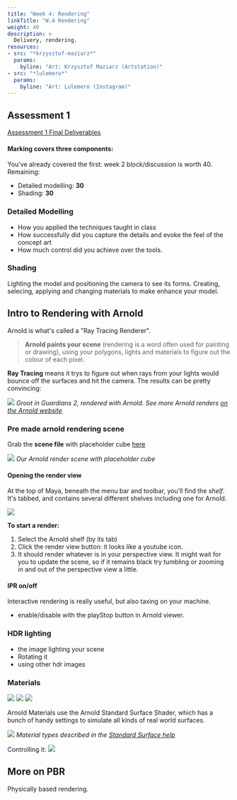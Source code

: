 ```yaml
---
title: "Week 4: Rendering"
linkTitle: "W.4 Rendering"
weight: 40
description: >
  Delivery, rendering.
resources:
- src: "*krzysztof-maziarz*"
  params:
    byline: "Art: Krzysztof Maziarz (Artstation)"
- src: "*lulemero*"
  params:
    byline: "Art: Lulemero (Instagram)"
---
```


## Assessment 1

<a class="btn btn-lg btn-primary mr-3 mb-4" href="../assessments/#week-4-submission-details">Assessment 1 Final Deliverables<i class="fas fa-arrow-alt-circle-right ml-2"></i>
</a>

#### Marking covers three components:
You've already covered the first: week 2 block/discussion is worth 40.
Remaining:
  - Detailed modelling: **30**
  - Shading: **30**

### Detailed Modelling
* How you applied the techniques taught in class
* How successfully did you capture the details and evoke the feel of the concept art
* How much control did you achieve over the tools.

### Shading

Lighting the model and positioning the camera to see its forms.
Creating, selecing, applying and changing materials to make enhance your model.

## Intro to Rendering with Arnold

Arnold is what's called a "Ray Tracing Renderer". 

> **Arnold paints your scene** (rendering is a word often used for painting or drawing), using your polygons, lights and materials to figure out the colour of each pixel.

**Ray Tracing** means it trys to figure out when rays from your lights would bounce off the surfaces and hit the camera. The results can be pretty convincing:

![](groot_arnold.png)
_Groot in Guardians 2, rendered with Arnold. See more Arnold renders [on the Arnold website](https://www.arnoldrenderer.com/gallery/)_

### Pre made arnold rendering scene

Grab the **scene file** with placeholder cube [here](prop_maya_arnold.zip)

![](arnold_render_scene.png)
_Our Arnold render scene with placeholder cube_

#### Opening the render view

At the top of Maya, beneath the menu bar and toolbar, you'll find the _shelf_. It's tabbed, and contains several different shelves including one for Arnold.

![](arnold_shelf_render_button.png)


**To start a render:**
1. Select the Arnold shelf (by its tab)
2. Click the render view button: it looks like a youtube icon.
3. It should render whatever is in your perspective view. It might wait for you to update the scene, so if it remains black try tumbling or zooming in and out of the perspective view a little.

#### IPR on/off

Interactive rendering is really useful, but also taxing on your machine. 

- enable/disable with the playStop button in Arnold viewer.

### HDR lighting

  - the image lighting your scene
  - Rotating it
  - using other hdr images

### Materials

![](arnold_balls.png)
![](arnold_materials.png)
![](subsurface.jpg)

Arnold Materials use the Arnold Standard Surface Shader, which has a bunch of handy settings to simulate all kinds of real world surfaces.

![](material_types.png)
_Material types described in the [Standard Surface help](https://docs.arnoldrenderer.com/display/A5AFMUG/Standard+Surface)_


Controlling it:
![](arnold_shader_controls.png)


## More on PBR

Physically based rendering.